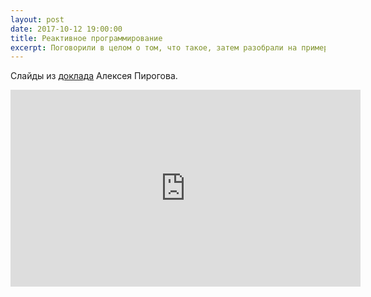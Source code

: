 ```yaml
---
layout: post
date: 2017-10-12 19:00:00
title: Реактивное программирование
excerpt: Поговорили в целом о том, что такое, затем разобрали на примере JavaScript.
---
```


Слайды из [доклада](https://astynax.github.io/slides/reactive) Алексея Пирогова.

<iframe width="560" height="315" src="https://www.youtube.com/embed/Ab66JFs_b1s" frameborder="0" allow="autoplay; encrypted-media" allowfullscreen></iframe>
